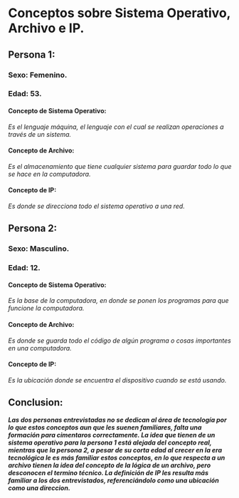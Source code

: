 # Conceptos sobre Sistema Operativo, Archivo e IP.

## Persona 1:  
### Sexo: Femenino.  
### Edad: 53.  

#### Concepto de Sistema Operativo:  
*Es el lenguaje máquina, el lenguaje con el cual se realizan operaciones a través de un sistema.*  
#### Concepto de Archivo:  
*Es el almacenamiento que tiene cualquier sistema para guardar todo lo que se hace en la computadora.*  
#### Concepto de IP:  
*Es donde se direcciona todo el sistema operativo a una red.*  

## Persona 2:  
### Sexo: Masculino.  
### Edad: 12.  

#### Concepto de Sistema Operativo:  
*Es la base de la computadora, en donde se ponen los programas para que funcione la computadora.*  
#### Concepto de Archivo:  
*Es donde se guarda todo el código de algún programa o cosas importantes en una computadora.*  
#### Concepto de IP:  
*Es la ubicación donde se encuentra el dispositivo cuando se está usando.*  

## Conclusion:  
***Las dos personas entrevistadas no se dedican al área de tecnología por lo que estos conceptos aun que les suenen familiares, falta una formación para cimentaros correctamente.
La idea que tienen de un sistema operativo para la persona 1 está alejada del concepto real, mientras que la persona 2, a pesar de su corta edad al crecer en la era tecnológica le es más familiar estos conceptos, en lo que respecta a un archivo tienen la idea del concepto de la lógica de un archivo, pero desconocen el termino técnico.
La definición de IP les resulta más familiar a los dos entrevistados, referenciándolo como una ubicación como una direccion.***  
